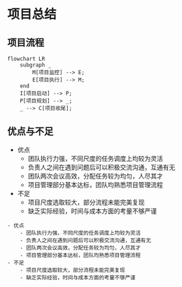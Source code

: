 # 项目总结
## 项目流程
```mermaid
flowchart LR
    subgraph _
        M[项目监控] --> E;
        E[项目执行] --> M;
    end
    I[项目启动] --> P;
    P[项目规划] --> _;
    _ --> C[项目收尾];
```


## 优点与不足
- 优点
    - 团队执行力强，不同尺度的任务调度上均较为灵活
    - 负责人之间在遇到问题后可以积极交流沟通，互通有无
    - 团队两次会议高效，分配任务较为均匀，人尽其才
    - 项目管理部分基本达标，团队均熟悉项目管理流程
- 不足
    - 项目尺度选取较大，部分流程未能完美复现
    - 缺乏实际经验，时间与成本方面的考量不够严谨

```markmap
- 优点
    - 团队执行力强，不同尺度的任务调度上均较为灵活
    - 负责人之间在遇到问题后可以积极交流沟通，互通有无
    - 团队两次会议高效，分配任务较为均匀，人尽其才
    - 项目管理部分基本达标，团队均熟悉项目管理流程
- 不足
    - 项目尺度选取较大，部分流程未能完美复现
    - 缺乏实际经验，时间与成本方面的考量不够严谨
```

